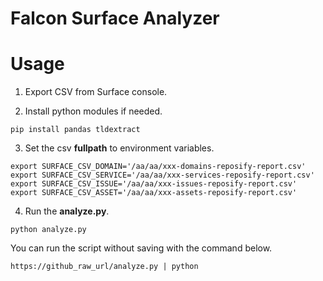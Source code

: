 # Falcon Surface Analyzer

# Usage

1. Export CSV from Surface console.
  
2. Install python modules if needed.
```shell
pip install pandas tldextract
``` 
  
3. Set the csv **fullpath** to environment variables.  
```shell
export SURFACE_CSV_DOMAIN='/aa/aa/xxx-domains-reposify-report.csv' 
export SURFACE_CSV_SERVICE='/aa/aa/xxx-services-reposify-report.csv'
export SURFACE_CSV_ISSUE='/aa/aa/xxx-issues-reposify-report.csv'
export SURFACE_CSV_ASSET='/aa/aa/xxx-assets-reposify-report.csv'
```
  
4. Run the **analyze.py**.
```shell
python analyze.py
```
  
You can run the script without saving with the command below.
```shell
https://github_raw_url/analyze.py | python
```

